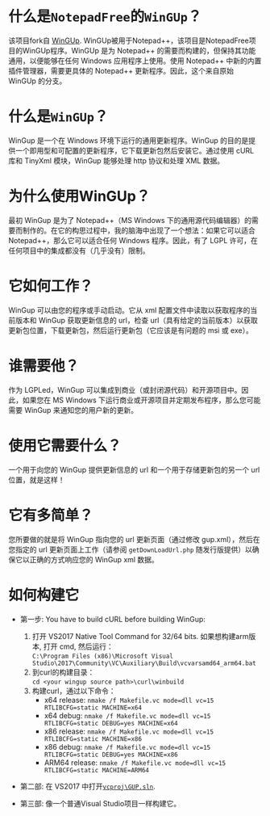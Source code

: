 # 什么是`NotepadFree`的`WinGUp`？

该项目fork自 [WinGUp](https://github.com/gup4win/wingup).
WinGUp被用于Notepad++，该项目是NotepadFree项目的WinGUp程序。WinGUp 是为 Notepad++ 的需要而构建的，但保持其功能通用，以便能够在任何 Windows 应用程序上使用。使用 Notepad++ 中新的内置插件管理器，需要更具体的 Notepad++ 更新程序。因此，这个来自原始 WinGUp 的分支。

# 什么是`WinGUp`？

WinGup 是一个在 Windows 环境下运行的通用更新程序。WinGup 的目的是提供一个即用型和可配置的更新程序，它下载更新包然后安装它。通过使用 cURL 库和 TinyXml 模块，WinGup 能够处理 http 协议和处理 XML 数据。


# 为什么使用WinGUp？

最初 WinGup 是为了 Notepad++（MS Windows 下的通用源代码编辑器）的需要而制作的。在它的构思过程中，我的脑海中出现了一个想法：如果它可以适合 Notepad++，那么它可以适合任何 Windows 程序。因此，有了 LGPL 许可，在任何项目中的集成都没有（几乎没有）限制。


# 它如何工作？

WinGup 可以由您的程序或手动启动。它从 xml 配置文件中读取以获取程序的当前版本和 WinGup 获取更新信息的 url，检查 url（具有给定的当前版本）以获取更新包位置，下载更新包，然后运行更新包（它应该是有问题的 msi 或 exe）。

# 谁需要他？

作为 LGPLed，WinGup 可以集成到商业（或封闭源代码）和开源项目中。因此，如果您在 MS Windows 下运行商业或开源项目并定期发布程序，那么您可能需要 WinGup 来通知您的用户新的更新。

# 使用它需要什么？

一个用于向您的 WinGup 提供更新信息的 url 和一个用于存储更新包的另一个 url 位置，就是这样！

# 它有多简单？

您所要做的就是将 WinGup 指向您的 url 更新页面（通过修改 gup.xml），然后在您指定的 url 更新页面上工作（请参阅 `getDownLoadUrl.php` 随发行版提供）以确保它以正确的方式响应您的 WinGup xml 数据。

# 如何构建它

 * 第一步: You have to build cURL before building WinGup:

    1. 打开 VS2017 Native Tool Command for 32/64 bits. 如果想构建arm版本, 打开 cmd, 然后运行：<br/>
    `C:\Program Files (x86)\Microsoft Visual Studio\2017\Community\VC\Auxiliary\Build\vcvarsamd64_arm64.bat`
    2. 到curl的构建目录：<br/>
       `cd <your wingup source path>\curl\winbuild`
    3. 构建curl，通过以下命令：<br/>
       - x64 release: `nmake /f Makefile.vc mode=dll vc=15 RTLIBCFG=static MACHINE=x64`
       - x64 debug: `nmake /f Makefile.vc mode=dll vc=15 RTLIBCFG=static DEBUG=yes MACHINE=x64`
       - x86 release: `nmake /f Makefile.vc mode=dll vc=15 RTLIBCFG=static MACHINE=x86`
       - x86 debug: `nmake /f Makefile.vc mode=dll vc=15 RTLIBCFG=static DEBUG=yes MACHINE=x86`
       - ARM64 release: `nmake /f Makefile.vc mode=dll vc=15 RTLIBCFG=static MACHINE=ARM64`

 * 第二部: 在 VS2017 中打开[`vcproj\GUP.sln`](https://github.com/gup4win/wingup/blob/master/vcproj/GUP.sln).
 
 * 第三部: 像一个普通Visual Studio项目一样构建它。
